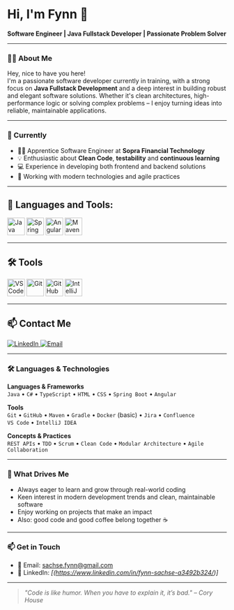 
# Hi, I'm Fynn 👋  
**Software Engineer | Java Fullstack Developer | Passionate Problem Solver**

---

### 👨‍💻 About Me

Hey, nice to have you here!  
I'm a passionate software developer currently in training, with a strong focus on **Java Fullstack Development** and a deep interest in building robust and elegant software solutions.
Whether it's clean architectures, high-performance logic or solving complex problems – I enjoy turning ideas into reliable, maintainable applications.

---

### 🔭 Currently

- 👨‍🎓 Apprentice Software Engineer at **Sopra Financial Technology**
- 💡 Enthusiastic about **Clean Code**, **testability** and **continuous learning**
- 💻 Experience in developing both frontend and backend solutions
- 🤝 Working with modern technologies and agile practices

---

## 🚀 Languages and Tools:

<p>
  <img src="https://cdn.jsdelivr.net/gh/devicons/devicon/icons/java/java-original.svg" alt="Java" width="40" height="40"/>
  <img src="https://cdn.jsdelivr.net/gh/devicons/devicon/icons/spring/spring-original.svg" alt="Spring" width="40" height="40"/>
  <img src="https://cdn.jsdelivr.net/gh/devicons/devicon/icons/angularjs/angularjs-original.svg" alt="Angular" width="40" height="40"/>
  <img src="https://cdn.jsdelivr.net/gh/devicons/devicon/icons/maven/maven-original-wordmark.svg" alt="Maven" width="40" height="40"/>
</p>

---

## 🛠 Tools

<p>
  <img src="https://cdn.jsdelivr.net/gh/devicons/devicon/icons/vscode/vscode-original.svg" alt="VS Code" width="40" height="40"/>
  <img src="https://cdn.jsdelivr.net/gh/devicons/devicon/icons/git/git-original.svg" alt="Git" width="40" height="40"/>
  <img src="https://cdn.jsdelivr.net/gh/devicons/devicon/icons/github/github-original.svg" alt="GitHub" width="40" height="40"/>
  <img src="https://cdn.jsdelivr.net/gh/devicons/devicon/icons/intellij/intellij-original.svg" alt="IntelliJ IDEA" width="40" height="40"/>
</p>

---

## 📫 Contact Me

<p>
  <a href="https://www.linkedin.com/in/your-linkedin-profile" target="_blank">
    <img src="https://img.shields.io/badge/LinkedIn-0077B5?style=for-the-badge&logo=linkedin&logoColor=white" alt="LinkedIn"/>
  </a>
  <a href="mailto:sachse.fynn@gmail.com">
    <img src="https://img.shields.io/badge/Email-D14836?style=for-the-badge&logo=gmail&logoColor=white" alt="Email"/>
  </a>
</p>

---

### 🛠 Languages & Technologies

**Languages & Frameworks**  
`Java` • `C#` • `TypeScript` • `HTML` • `CSS` • `Spring Boot` • `Angular` 

**Tools**  
`Git` • `GitHub` • `Maven` • `Gradle` • `Docker` (basic) • `Jira` • `Confluence`  
`VS Code` • `IntelliJ IDEA`

**Concepts & Practices**  
`REST APIs` • `TDD` • `Scrum` • `Clean Code` • `Modular Architecture` • `Agile Collaboration`

---

### 🌱 What Drives Me

- Always eager to learn and grow through real-world coding
- Keen interest in modern development trends and clean, maintainable software
- Enjoy working on projects that make an impact
- Also: good code and good coffee belong together ☕

---

### 📫 Get in Touch

- 📧 Email: [sachse.fynn@gmail.com](mailto:sachse.fynn@gmail.com)
- 💼 LinkedIn: *[(https://www.linkedin.com/in/fynn-sachse-a3492b324/)]*

---

> _"Code is like humor. When you have to explain it, it’s bad." – Cory House_
